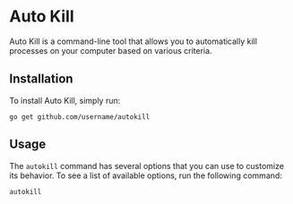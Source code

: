 # Auto Kill

Auto Kill is a command-line tool that allows you to automatically kill processes on your computer based on various criteria.

## Installation

To install Auto Kill, simply run:

```
go get github.com/username/autokill
```

## Usage


The `autokill` command has several options that you can use to customize its behavior. To see a list of available options, run the following command:

```
autokill
```
